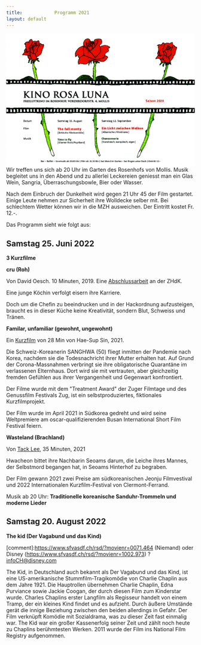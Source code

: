 ```yaml
---
title:            Programm 2021
layout: default
---
```


<img  width="512" align='right' src='archiv/Flyer_2020.png' img>

Wir treffen uns sich ab 20 Uhr im Garten des Rosenhofs von Mollis. Musik begleitet uns in den Abend und zu allerlei Leckereien geniesst man ein Glas Wein, Sangria, Überraschungsbowle, Bier oder Wasser.

Nach dem Einbruch der Dunkelheit wird gegen 21 Uhr 45 der Film gestartet. Einige Leute nehmen zur Sicherheit ihre Wolldecke selber mit. Bei schlechtem Wetter können wir in die MZH ausweichen. Der Eintritt kostet Fr. 12.-.

Das Programm sieht wie folgt aus:

##  Samstag 25. Juni 2022

**3 Kurzfilme**

**cru (Roh)**

Von David Oesch. 10 Minuten, 2019. Eine [Abschlussarbeit](https://medienarchiv.zhdk.ch/sets/1551f149-6cbd-4202-bff1-2610ef16bd08) an der ZHdK.

Eine junge Köchin verfolgt eisern ihre Karriere.

Doch um die Chefin zu beeindrucken und in der Hackordnung aufzusteigen, braucht es in dieser Küche keine Kreativität, sondern Blut, Schweiss und Tränen.


**Familar, unfamiliar (gewohnt, ungewohnt)**

Ein [Kurzfilm](https://www.haesup.com/unfamiliar-familiar) von 28 Min von Hae-Sup Sin, 2021.

Die Schweiz-Koreanerin SANGHWA (50) fliegt inmitten der Pandemie nach Korea, nachdem sie die Todesnachricht ihrer Mutter erhalten hat. Auf Grund der Corona-Massnahmen verbringt sie ihre obligatorische Quarantäne im verlassenen Elternhaus. Dort wird sie mit vertrauten, aber gleichzeitig fremden Gefühlen aus ihrer Vergangenheit und Gegenwart konfrontiert.

Der Filme wurde mit dem "Treatment Award" der Zuger Filmtage und des Genussfilm Festivals Zug, ist ein selbstproduziertes, fiktionales Kurzfilmprojekt.

Der Film wurde im April 2021 in Südkorea gedreht und wird seine Weltpremiere am oscar-qualifizierenden Busan International Short Film Festival feiern.


**Wasteland (Brachland)**

Von [Tack Lee](https://mubi.com/films/wasteland-2021), 35 Minuten, 2021

Hwacheon bittet ihre Nachbarin Seoams darum, die Leiche ihres Mannes, der Selbstmord begangen hat, in Seoams Hinterhof zu begraben.

Der Film gewann 2021 zwei Preise am südkoreanischen Jeonju Filmvestival und 2022 Internationalen Kurzfilm-Festival von Clermont-Ferrand.

Musik ab 20 Uhr:  **Traditionelle koreanische Sanduhr-Trommeln und moderne Lieder**

## Samstag 20. August 2022

**The kid (Der Vagabund und das Kind)**

[comment]:https://www.sfvasdf.ch/rsd/?movienr=0071.464 (Niemand) oder Disney (https://www.sfvasdf.ch/rsd/?movienr=1002.973) ? infoCH@disney.com

The Kid, in Deutschland auch bekannt als Der Vagabund und das Kind, ist eine US-amerikanische Stummfilm-Tragikomödie von Charlie Chaplin aus dem Jahre 1921. Die Hauptrollen übernehmen Charlie Chaplin, Edna Purviance sowie Jackie Coogan, der durch diesen Film zum Kinderstar wurde. Charles Chaplins erster Langfilm als Regisseur handelt von einem Tramp, der ein kleines Kind findet und es aufzieht. Durch äußere Umstände gerät die innige Beziehung zwischen den beiden allerdings in Gefahr. Der Film verknüpft Komödie mit Sozialdrama, was zu dieser Zeit fast einmalig war. The Kid war ein großer Kassenerfolg seiner Zeit und zählt noch heute zu Chaplins berühmtesten Werken. 2011 wurde der Film ins National Film Registry aufgenommen. 
